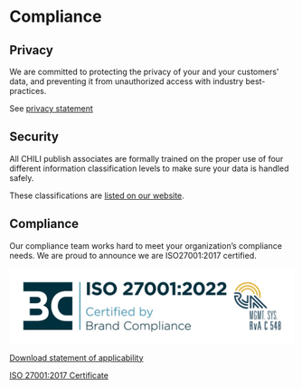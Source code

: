 # Compliance

## Privacy

We are committed to protecting the privacy of your and your customers' data, and preventing it from unauthorized access with industry best-practices.

See [privacy statement](https://www.chili-publish.com/legal/)

## Security

All CHILI publish associates are formally trained on the proper use of four different information classification levels to make sure your data is handled safely.

These classifications are [listed on our website](https://www.chili-publish.com/security/).

## Compliance

Our compliance team works hard to meet your organization’s compliance needs. We are proud to announce we are ISO27001:2017 certified.

![Logo](iso-27001-2022.png)

[Download statement of applicability](https://cdn6.chili-publish.com/hub/Legal/CHILI_publish_ISO27001_Statement_of_Applicability_v121_Jul17th_2024.pdf)

[ISO 27001:2017 Certificate](https://cdn6.chili-publish.com/hub/Legal/NL_1853.1.1_CHILI_publish_NV_ISO_27001.pdf)